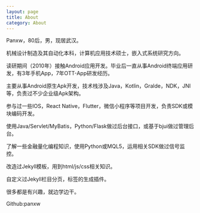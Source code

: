```yaml
---
layout: page
title: About
category: About
---
```

Panxw，80后，男，现居武汉。  

机械设计制造及其自动化本科，计算机应用技术硕士，嵌入式系统研究方向。  

读研期间（2010年）接触Android应用开发。毕业后一直从事Android终端应用研发，有3年手机App，7年OTT-App研发经历。  

主要从事Android原生Apk开发，技术栈涉及Java，Kotlin，Gralde，NDK，JNI等，负责过不少企业级Apk架构。  

参与过一些IOS，React Native，Flutter，微信小程序等项目开发，负责SDK或模块编码开发。  

使用Java/Servlet/MyBatis，Python/Flask做过后台接口，或基于bjui做过管理后台。  

了解一些金融量化编程知识，使用Python或MQL5，运用相关SDK做过信号监控。  

改造过Jekyll模板，用到html/js/css相关知识。  

自定义过Jekyll栏目分页，标签的生成插件。  

很多都是有兴趣，就边学边干。  

Github:panxw  

